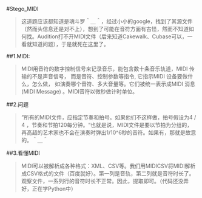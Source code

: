 #Stego_MIDI   
> 	这道题应该都知道是魂斗罗＾＿＾，经过小小的google，找到了其源文件（然而头信息还是对不上），想到了可能在音符方面有古怪，然而不知道如何找。Audition打不开MIDI文件（后来知道Cakewalk、Cubase可以，一看就知道问题），于是就死在这里了。  

##1.MIDI:
>	MIDI用音符的数字控制信号来记录音乐，能包含数十条音乐轨道，MIDI 传输的不是声音信号， 而是音符、控制参数等指令, 它指示MIDI 设备要做什么，怎么做， 如演奏哪个音符、多大音量等。它们被统一表示成MIDI 消息(MIDI Message) 。MIDI音符以微秒做计时单位。 

##2.问题
>	”所有的MIDI文件，应指定节奏和拍号。如果他们不这样做，拍号假设为4 / 4 ，节奏和节拍120每分钟。“也就是说，MIDI文件是要以节拍为分组的，再高超的艺术家也不会在演奏时弹出1/10^6秒的音符。如果有，那就是故意的。＾＿＾  

##3.看懂MIDI
>	MIDI可以被解析成各种格式：XML、CSV等。我们用MIDICSV将MIDI解析成CSV格式的文件（百度就好）。第一列是音轨，第二列就是音符时长了。观察文件，一系列行的音符时长不正常。因此，提取即可。（代码还没弄好，正在学Python中）  

